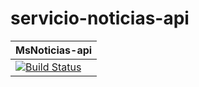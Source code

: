 # servicio-noticias-api

| MsNoticias-api |
|------------|
|[![Build Status](https://api.travis-ci.org/ecreyes/TPS-msnoticias-api.svg?branch=master)](https://github.com/ecreyes/TPS-msnoticias-api)|